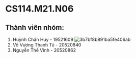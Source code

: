 # CS114.M21.N06
## Thành viên nhóm:
1. Huỳnh Chấn Huy - 19521609
![3b7bf8b891ba5fe406ab](https://user-images.githubusercontent.com/67409357/161460469-41722c7a-b9dd-485a-87dd-427ae35fdda6.jpg)
2. Võ Vương Thanh Tú - 20520840
3. Nguyễn Thế Vinh - 20520862
